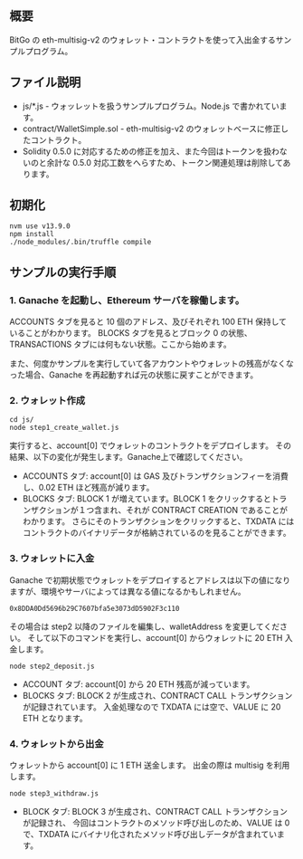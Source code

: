 ## 概要

BitGo の eth-multisig-v2 のウォレット・コントラクトを使って入出金するサンプルプログラム。

## ファイル説明

- js/*.js - ウォッレットを扱うサンプルプログラム。Node.js で書かれています。
- contract/WalletSimple.sol - eth-multisig-v2 のウォレットベースに修正したコントラクト。 
- Solidity 0.5.0 に対応するための修正を加え、また今回はトークンを扱わないのと余計な 0.5.0 対応工数をへらすため、トークン関連処理は削除してあります。

## 初期化

```
nvm use v13.9.0
npm install
./node_modules/.bin/truffle compile
```

## サンプルの実行手順

### 1. Ganache を起動し、Ethereum サーバを稼働します。 

ACCOUNTS タブを見ると 10 個のアドレス、及びそれぞれ 100 ETH 保持していることがわかります。 
BLOCKS タブを見るとブロック 0 の状態、 
TRANSACTIONS タブには何もない状態。ここから始めます。 
 
また、何度かサンプルを実行していて各アカウントやウォレットの残高がなくなった場合、Ganache を再起動すれば元の状態に戻すことができます。
 
### 2. ウォレット作成

```
cd js/
node step1_create_wallet.js
```

実行すると、account[0] でウォレットのコントラクトをデプロイします。 
その結果、以下の変化が発生します。Ganache上で確認してください。
- ACCOUNTS タブ: account[0] は GAS 及びトランザクションフィーを消費し、0.02 ETH ほど残高が減ります。
- BLOCKS タブ: BLOCK 1 が増えています。BLOCK 1 をクリックするとトランザクションが１つ含まれ、それが CONTRACT CREATION であることがわかります。 
さらにそのトランザクションをクリックすると、TXDATA にはコントラクトのバイナリデータが格納されているのを見ることができます。

### 3. ウォレットに入金

Ganache で初期状態でウォレットをデプロイするとアドレスは以下の値になりますが、環境やサーバによっては異なる値になるかもしれません。

```
0x8DDA0Dd5696b29C7607bfa5e3073dD5902F3c110
```

その場合は step2 以降のファイルを編集し、walletAddress を変更してください。 
そして以下のコマンドを実行し、account[0] からウォレットに 20 ETH 入金します。

```
node step2_deposit.js
```

- ACCOUNT タブ: account[0] から 20 ETH 残高が減っています。
- BLOCKS タブ: BLOCK 2 が生成され、CONTRACT CALL トランザクションが記録されています。 
入金処理なので TXDATA には空で、VALUE に 20 ETH となります。

### 4. ウォレットから出金

ウォレットから account[0] に 1 ETH 送金します。 
出金の際は multisig を利用します。

```
node step3_withdraw.js
```

- BLOCK タブ: BLOCK 3 が生成され、CONTRACT CALL トランザクションが記録され、
今回はコントラクトのメソッド呼び出しのため、VALUE は 0 で、TXDATA にバイナリ化されたメソッド呼び出しデータが含まれています。
